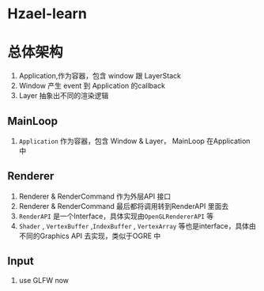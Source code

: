 # Hzael-learn

# 总体架构
1. Application,作为容器，包含 window 跟 LayerStack
2. Window 产生 event 到 Application 的callback
3. Layer 抽象出不同的渲染逻辑

## MainLoop

1. `Application`  作为容器，包含 Window & Layer， MainLoop 在Application中

## Renderer

1. Renderer & RenderCommand 作为外层API 接口
2. Renderer & RenderCommand 最后都将调用转到RenderAPI 里面去
3. `RenderAPI` 是一个Interface，具体实现由`OpenGLRendererAPI` 等
4. `Shader` , `VertexBuffer` ,`IndexBuffer` , `VertexArray` 等也是interface，具体由不同的Graphics API 去实现，类似于OGRE 中

## Input

1. use GLFW now